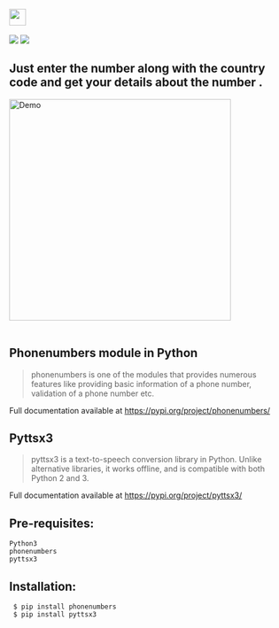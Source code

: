 
<a href="https://github.com/Kushal997-das/Projects/tree/main/Python/Basic%20Projects/Track%20Phone%20number%20location"><img height="30" src="https://img.shields.io/badge/Track Phone Number location-pink.svg?&style=for-the-badge&logo=TheSparksFoundation&logoColor=blue" /></a> <br> <br>
![](https://img.shields.io/badge/Programming_Language-Python-blue.svg)
![](https://img.shields.io/badge/Main_Tool_Used-phonenumbers-orange.svg)

## Just enter the number along with the country code and get your details about the number . <br>
<img align='center' alt='Demo' width='400px' src="Documents/locationtracker.gif"/> <br> <br>

Phonenumbers module in Python
-----------------------------
> phonenumbers is one of the modules that provides numerous features like providing basic information of a phone number, validation of a phone number etc. <br>

Full documentation available at https://pypi.org/project/phonenumbers/

Pyttsx3
--------
> pyttsx3 is a text-to-speech conversion library in Python. Unlike alternative libraries, it works offline, and is compatible with both Python 2 and 3. <br>

Full documentation available at https://pypi.org/project/pyttsx3/

Pre-requisites:
--------------
    Python3
    phonenumbers
    pyttsx3
Installation:
------------

     $ pip install phonenumbers
     $ pip install pyttsx3

